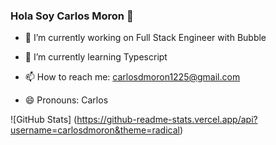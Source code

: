 ### Hola Soy Carlos Moron 👋


- 🔭 I’m currently working on  Full Stack Engineer  with Bubble
- 🌱 I’m currently learning Typescript

- 📫 How to reach me: carlosdmoron1225@gmail.com
- 😄 Pronouns: Carlos 

![GitHub Stats] (https://github-readme-stats.vercel.app/api?username=carlosdmoron&theme=radical)


     
